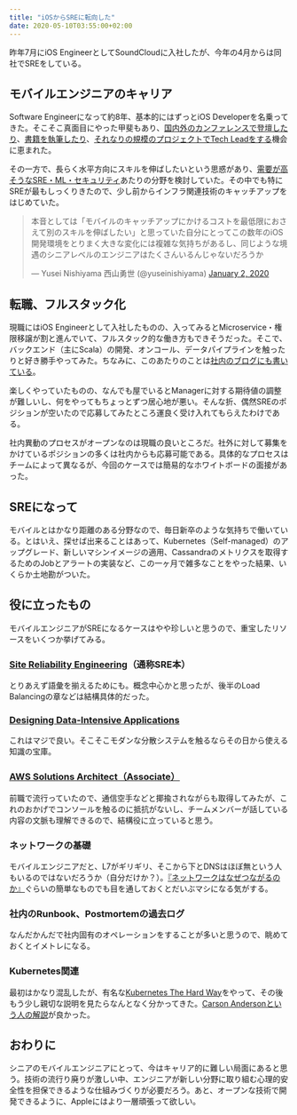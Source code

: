 ```yaml
---
title: "iOSからSREに転向した"
date: 2020-05-10T03:55:00+02:00
---
```


昨年7月にiOS EngineerとしてSoundCloudに入社したが、今年の4月からは同社でSREをしている。

## モバイルエンジニアのキャリア

Software Engineerになって約8年、基本的にはずっとiOS Developerを名乗ってきた。そこそこ真面目にやった甲斐もあり、[国内外のカンファレンスで登壇したり](https://academy.realm.io/posts/yusei-nishiyama-mobilization-2017-building-ios-apps-at-scale/)、[書籍を執筆したり](https://www.amazon.co.jp/dp/B086VVQ3DJ)、[それなりの規模のプロジェクトでTech Leadをする](https://staffblog.cookpad.com/entry/2018/03/14/152346)機会に恵まれた。

その一方で、長らく水平方向にスキルを伸ばしたいという思惑があり、[需要が高そうなSRE・ML・セキュリティ](https://www.oreilly.com/radar/oreilly-2020-platform-analysis/)あたりの分野を検討していた。その中でも特にSREが最もしっくりきたので、少し前からインフラ関連技術のキャッチアップをはじめていた。

<blockquote class="twitter-tweet"><p lang="ja" dir="ltr">本音としては「モバイルのキャッチアップにかけるコストを最低限におさえて別のスキルを伸ばしたい」と思っていた自分にとってこの数年のiOS開発環境をとりまく大きな変化には複雑な気持ちがあるし、同じような境遇のシニアレベルのエンジニアはたくさんいるんじゃないだろうか</p>&mdash; Yusei Nishiyama 西山勇世 (@yuseinishiyama) <a href="https://twitter.com/yuseinishiyama/status/1212766180471164931?ref_src=twsrc%5Etfw">January 2, 2020</a></blockquote> <script async src="https://platform.twitter.com/widgets.js" charset="utf-8"></script>

## 転職、フルスタック化

現職にはiOS Engineerとして入社したものの、入ってみるとMicroservice・権限移譲が割と進んでいて、フルスタック的な働き方もできそうだった。そこで、バックエンド（主にScala）の開発、オンコール、データパイプラインを触ったりと好き勝手やってみた。ちなみに、このあたりのことは[社内のブログにも書いている](https://developers.soundcloud.com/blog/a-happy-new-employee)。

楽しくやっていたものの、なんでも屋でいるとManagerに対する期待値の調整が難しいし、何をやってもちょっとずつ居心地が悪い。そんな折、偶然SREのポジションが空いたので応募してみたところ運良く受け入れてもらえたわけである。

社内異動のプロセスがオープンなのは現職の良いところだ。社外に対して募集をかけているポジションの多くは社内からも応募可能である。具体的なプロセスはチームによって異なるが、今回のケースでは簡易的なホワイトボードの面接があった。

## SREになって

モバイルとはかなり距離のある分野なので、毎日新卒のような気持ちで働いている。とはいえ、探せば出来ることはあって、Kubernetes（Self-managed）のアップグレード、新しいマシンイメージの適用、Cassandraのメトリクスを取得するためのJobとアラートの実装など、この一ヶ月で雑多なことをやった結果、いくらか土地勘がついた。

## 役に立ったもの

モバイルエンジニアがSREになるケースはやや珍しいと思うので、重宝したリソースをいくつか挙げてみる。

### [Site Reliability Engineering](https://www.oreilly.com/library/view/site-reliability-engineering/9781491929117/)（通称SRE本）

とりあえず語彙を揃えるためにも。概念中心かと思ったが、後半のLoad Balancingの章などは結構具体的だった。

### [Designing Data-Intensive Applications](https://www.oreilly.com/library/view/designing-data-intensive-applications/9781491903063/)

これはマジで良い。そこそこモダンな分散システムを触るならその日から使える知識の宝庫。

### [AWS Solutions Architect（Associate）](https://aws.amazon.com/certification/certified-solutions-architect-associate/)

前職で流行っていたので、通信空手などと揶揄されながらも取得してみたが、これのおかげでコンソールを触るのに抵抗がないし、チームメンバーが話している内容の文脈も理解できるので、結構役に立っていると思う。

### ネットワークの基礎

モバイルエンジニアだと、L7がギリギリ、そこから下とDNSはほぼ無という人もいるのではないだろうか（自分だけか？）。[『ネットワークはなぜつながるのか』](https://www.amazon.co.jp/dp/4822283119)ぐらいの簡単なものでも目を通しておくとだいぶマシになる気がする。

### 社内のRunbook、Postmortemの過去ログ

なんだかんだで社内固有のオペレーションをすることが多いと思うので、眺めておくとイメトレになる。

### Kubernetes関連

最初はかなり混乱したが、有名な[Kubernetes The Hard Way](https://github.com/kelseyhightower/kubernetes-the-hard-way)をやって、その後もう少し親切な説明を見たらなんとなく分かってきた。[Carson Andersonという人の解説](https://vimeo.com/245778144/4d1d597c5e)が良かった。

## おわりに

シニアのモバイルエンジニアにとって、今はキャリア的に難しい局面にあると思う。技術の流行り廃りが激しい中、エンジニアが新しい分野に取り組む心理的安全性を担保できるような仕組みづくりが必要だろう。あと、オープンな技術で開発できるように、Appleにはより一層頑張って欲しい。
